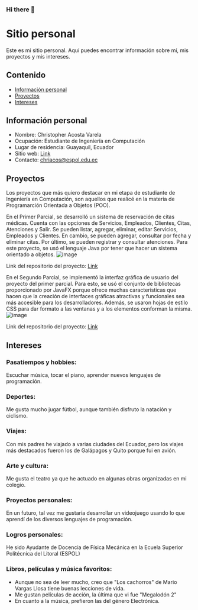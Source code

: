 ### Hi there 👋

<!--
**ChrisAcosta19/ChrisAcosta19** is a ✨ _special_ ✨ repository because its `README.md` (this file) appears on your GitHub profile.

Here are some ideas to get you started:

- 🔭 I’m currently working on ...
- 🌱 I’m currently learning ...
- 👯 I’m looking to collaborate on ...
- 🤔 I’m looking for help with ...
- 💬 Ask me about ...
- 📫 How to reach me: ...
- 😄 Pronouns: ...
- ⚡ Fun fact: ...
-->

# Sitio personal
Este es mi sitio personal. Aquí puedes encontrar información sobre mí, mis
proyectos y mis intereses.
## Contenido
* [Información personal](#información-personal)
* [Proyectos](#proyectos)
* [Intereses](#intereses)
## Información personal
* Nombre: Christopher Acosta Varela
* Ocupación: Estudiante de Ingeniería en Computación
* Lugar de residencia: Guayaquil, Ecuador
* Sitio web: [Link](https://chrisacosta19.github.io/ChrisAcosta19/)
* Contacto: chriacos@espol.edu.ec
## Proyectos
Los proyectos que más quiero destacar en mi etapa de estudiante de Ingeniería en Computación, son aquellos que realicé en la materia de Programarción Orientada a Objetos (POO).

En el Primer Parcial, se desarrolló un sistema de reservación de citas médicas. Cuenta con las opciones de Servicios, Empleados, Clientes, Citas, Atenciones y Salir.
Se pueden listar, agregar, eliminar, editar Servicios, Empleados y Clientes. En cambio, se pueden agregar, consultar por fecha y eliminar citas. Por último, se pueden registrar y consultar atenciones. Para este proyecto, se usó el lenguaje Java por tener que hacer un sistema orientado a objetos.
![image](https://github.com/ChrisAcosta19/ChrisAcosta19/assets/105894228/b7b03884-deda-4e28-8269-b7b3a218c562)

Link del repositorio del proyecto: [Link](https://github.com/ChrisAcosta19/POO-P2-G04)

En el Segundo Parcial, se implementó la interfaz gráfica de usuario del proyecto del primer parcial. Para esto, se usó el conjunto de bibliotecas proporcionado por JavaFX porque ofrece muchas características que hacen que la creación de interfaces gráficas atractivas y funcionales sea más accesible para los desarrolladores. Además, se usaron hojas de estilo CSS para dar formato a las ventanas y a los elementos conforman la misma.
![image](https://github.com/ChrisAcosta19/ChrisAcosta19/assets/105894228/5782174e-a22c-4f8b-a9d4-b15dd7d13a54)

Link del repositorio del proyecto: [Link](https://github.com/ChrisAcosta19/POO-P2-G04-Parcial2)

## Intereses
### Pasatiempos y hobbies:
Escuchar música, tocar el piano, aprender nuevos lenguajes de programación.
### Deportes:
Me gusta mucho jugar fútbol, aunque también disfruto la natación y ciclismo.
### Viajes:
Con mis padres he viajado a varias ciudades del Ecuador, pero los viajes más destacados fueron los de Galápagos y Quito porque fui en avión.
### Arte y cultura:
Me gusta el teatro ya que he actuado en algunas obras organizadas en mi colegio.
### Proyectos personales:
En un futuro, tal vez me gustaría desarrollar un videojuego usando lo que aprendí de los diversos lenguajes de programación.
### Logros personales:
He sido Ayudante de Docencia de Física Mecánica en la Ecuela Superior Politécnica del Litoral (ESPOL)
### Libros, películas y música favoritos:
- Aunque no sea de leer mucho, creo que "Los cachorros" de Mario Vargas Llosa tiene buenas lecciones de vida.
- Me gustan películas de acción, la última que vi fue "Megalodón 2"
- En cuanto a la música, prefieron las del género Electrónica.
